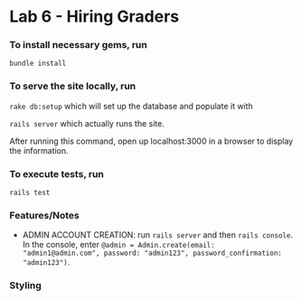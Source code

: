 # Lab 6 - Hiring Graders

### To install necessary gems, run

``bundle install``

### To serve the site locally, run
``rake db:setup`` which will set up the database and populate it with

``rails server`` which actually runs the site.


After running this command, open up localhost:3000 in a browser to display the information.

### To execute tests, run
``rails test``

### Features/Notes
- ADMIN ACCOUNT CREATION: run ```rails server``` and then ``` rails console ```. In the console, enter ```@admin = Admin.create(email: "admin1@admin.com", password: "admin123", password_confirmation: "admin123")```. 

### Styling

